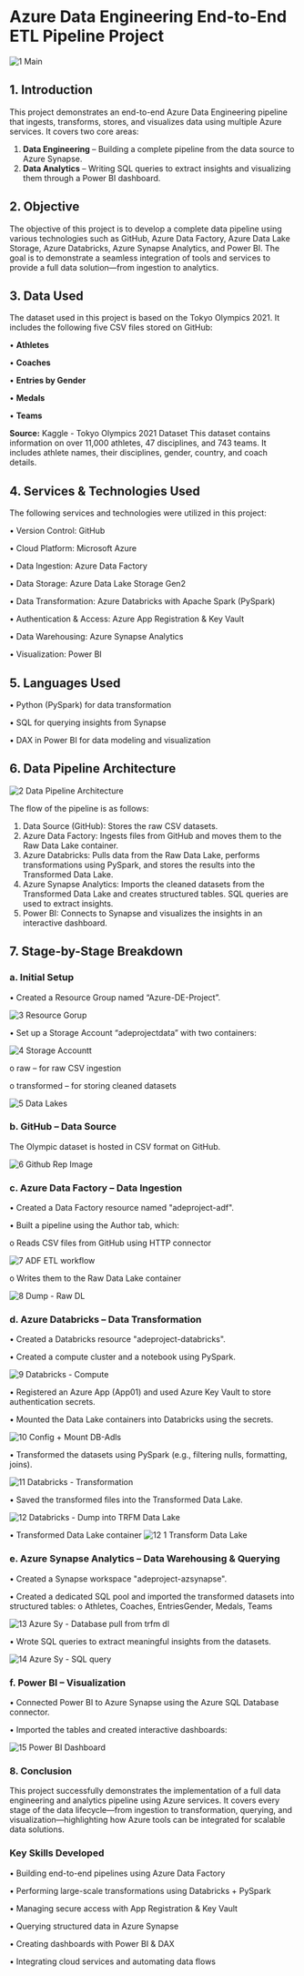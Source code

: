 # **Azure Data Engineering End-to-End ETL Pipeline Project**
![1  Main](https://github.com/user-attachments/assets/c3ae66a9-1257-4d64-b5ae-2f217b6b7963)

## **1. Introduction**

This project demonstrates an end-to-end Azure Data Engineering pipeline that ingests, transforms, stores, and visualizes data using multiple Azure services. It covers two core areas:
1.	**Data Engineering** – Building a complete pipeline from the data source to Azure Synapse.
2.	**Data Analytics** – Writing SQL queries to extract insights and visualizing them through a Power BI dashboard.

## **2. Objective**

The objective of this project is to develop a complete data pipeline using various technologies such as GitHub, Azure Data Factory, Azure Data Lake Storage, Azure Databricks, Azure Synapse Analytics, and Power BI. The goal is to demonstrate a seamless integration of tools and services to provide a full data solution—from ingestion to analytics.

## 3. Data Used

The dataset used in this project is based on the Tokyo Olympics 2021. It includes the following five CSV files stored on GitHub:

•	**Athletes**

•	**Coaches**

•	**Entries by Gender**

•	**Medals**

•	**Teams**

**Source:** Kaggle - Tokyo Olympics 2021 Dataset
This dataset contains information on over 11,000 athletes, 47 disciplines, and 743 teams. It includes athlete names, their disciplines, gender, country, and coach details.

## **4. Services & Technologies Used**

The following services and technologies were utilized in this project:

•	Version Control: GitHub

•	Cloud Platform: Microsoft Azure

•	Data Ingestion: Azure Data Factory

•	Data Storage: Azure Data Lake Storage Gen2

•	Data Transformation: Azure Databricks with Apache Spark (PySpark)

•	Authentication & Access: Azure App Registration & Key Vault

•	Data Warehousing: Azure Synapse Analytics

•	Visualization: Power BI

## **5. Languages Used**

•	Python (PySpark) for data transformation

•	SQL for querying insights from Synapse

•	DAX in Power BI for data modeling and visualization

## **6. Data Pipeline Architecture**

![2  Data Pipeline Architecture](https://github.com/user-attachments/assets/dc9d8602-55a9-4aa1-b0f4-7ccf30f71fc3)


The flow of the pipeline is as follows:

1.	Data Source (GitHub): Stores the raw CSV datasets.
2.	Azure Data Factory: Ingests files from GitHub and moves them to the Raw Data Lake container.
3.	Azure Databricks: Pulls data from the Raw Data Lake, performs transformations using PySpark, and stores the results into the Transformed Data Lake.
4.	Azure Synapse Analytics: Imports the cleaned datasets from the Transformed Data Lake and creates structured tables. SQL queries are used to extract insights.
5.	Power BI: Connects to Synapse and visualizes the insights in an interactive dashboard.

## **7. Stage-by-Stage Breakdown**

### **a. Initial Setup**

•	Created a Resource Group named “Azure-DE-Project”.

![3  Resource Gorup](https://github.com/user-attachments/assets/8c949d70-8866-4cdb-aa5c-e397d6663144)

•	Set up a Storage Account “adeprojectdata” with two containers:

![4  Storage Accountt](https://github.com/user-attachments/assets/ef779936-53e8-40a5-8102-1f9345fe737c)

o	raw – for raw CSV ingestion

o	transformed – for storing cleaned datasets

![5  Data Lakes](https://github.com/user-attachments/assets/043d5c71-9bb4-424b-be17-3ecbb20c353c)

### **b. GitHub – Data Source**

The Olympic dataset is hosted in CSV format on GitHub.

![6  Github Rep Image](https://github.com/user-attachments/assets/eb888d09-453d-4e36-8a9c-644b7f6b4140)

### **c. Azure Data Factory – Data Ingestion**

•	Created a Data Factory resource named "adeproject-adf".

•	Built a pipeline using the Author tab, which:

o	Reads CSV files from GitHub using HTTP connector

![7  ADF ETL workflow](https://github.com/user-attachments/assets/bd0002ee-6973-444a-93cf-d250d47133cb)

o	Writes them to the Raw Data Lake container

![8  Dump - Raw DL](https://github.com/user-attachments/assets/6dda409c-66ce-4191-a8ec-84f731fa92aa)

### **d. Azure Databricks – Data Transformation**

•	Created a Databricks resource "adeproject-databricks".

•	Created a compute cluster and a notebook using PySpark.

![9  Databricks - Compute](https://github.com/user-attachments/assets/bdcebf8d-951d-4814-8e72-48fa66080eda)

•	Registered an Azure App (App01) and used Azure Key Vault to store authentication secrets.

•	Mounted the Data Lake containers into Databricks using the secrets.

![10  Config + Mount  DB-Adls](https://github.com/user-attachments/assets/ad02a558-ce52-4edd-96d2-d1b10194656b)

•	Transformed the datasets using PySpark (e.g., filtering nulls, formatting, joins).

![11  Databricks - Transformation](https://github.com/user-attachments/assets/71deb669-5abd-4378-b78a-2150ad89737e)

•	Saved the transformed files into the Transformed Data Lake.

![12  Databricks - Dump into TRFM Data Lake](https://github.com/user-attachments/assets/f5581db2-ed97-4447-b575-e4a3c25403db)

• Transformed Data Lake container
![12 1  Transform Data Lake](https://github.com/user-attachments/assets/85e6b702-9ed8-4d32-99a5-280f41cc18e3)

### **e. Azure Synapse Analytics – Data Warehousing & Querying**

•	Created a Synapse workspace "adeproject-azsynapse".

•	Created a dedicated SQL pool and imported the transformed datasets into structured tables:
o	Athletes, Coaches, EntriesGender, Medals, Teams

![13  Azure Sy - Database  pull from trfm dl](https://github.com/user-attachments/assets/77348cce-cf64-415e-93d6-741c9be2bb36)

•	Wrote SQL queries to extract meaningful insights from the datasets.

![14  Azure Sy - SQL query](https://github.com/user-attachments/assets/2c41368c-ec25-4a0c-8578-c08929518597)

### **f. Power BI – Visualization**

•	Connected Power BI to Azure Synapse using the Azure SQL Database connector.

•	Imported the tables and created interactive dashboards:

![15  Power BI Dashboard](https://github.com/user-attachments/assets/7a50d380-278c-41e9-b80d-39b8b7097aed)

### **8. Conclusion**

This project successfully demonstrates the implementation of a full data engineering and analytics pipeline using Azure services. It covers every stage of the data lifecycle—from ingestion to transformation, querying, and visualization—highlighting how Azure tools can be integrated for scalable data solutions.

### **Key Skills Developed**

•	Building end-to-end pipelines using Azure Data Factory

•	Performing large-scale transformations using Databricks + PySpark

•	Managing secure access with App Registration & Key Vault

•	Querying structured data in Azure Synapse

•	Creating dashboards with Power BI & DAX

•	Integrating cloud services and automating data flows

